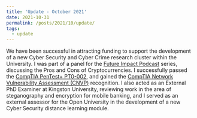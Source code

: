```yaml
---
title: 'Update - October 2021'
date: 2021-10-31
permalink: /posts/2021/10/update/
tags:
  - update
---
```


We have been successful in attracting funding to support the development of a new Cyber Security and Cyber Crime research cluster within the University. I was part of a panel for the [Future Impact Podcast](https://soundcloud.com/uwebristol/future-impact-podcast-10-the-pros-and-cons-of-cryptocurrency) series, discussing the Pros and Cons of Cryptocurrencies. I successfully passed the [CompTIA PenTest+ PT0-002](https://www.credly.com/badges/d51aeacb-72ab-4d22-8481-4800e1daf912/public_url), and gained the [CompTIA Network Vulnerability Assessment (CNVP)](https://www.credly.com/badges/127c77b0-4630-4a45-8fab-3b50693dd7d6/public_url) recognition. I also acted as an External PhD Examiner at Kingston University, reviewing work in the area of steganography and encryption for mobile banking, and I served as an external assessor for the Open University in the development of a new Cyber Security distance learning module.